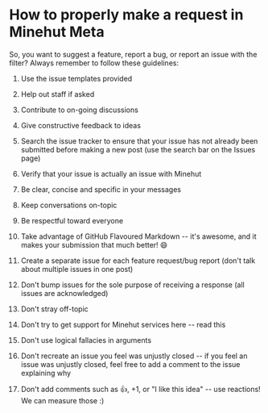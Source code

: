 # How to properly make a request in Minehut Meta

So, you want to suggest a feature, report a bug, or report an issue with the filter? Always remember to follow these guidelines: 

1. Use the issue templates provided
2. Help out staff if asked
3. Contribute to on-going discussions
4. Give constructive feedback to ideas
5. Search the issue tracker to ensure that your issue has not already been submitted before making a new post (use the search bar on the Issues page)
6. Verify that your issue is actually an issue with Minehut
7. Be clear, concise and specific in your messages
8. Keep conversations on-topic
9. Be respectful toward everyone
10. Take advantage of GitHub Flavoured Markdown -- it's awesome, and it makes your submission that much better! 😄
11. Create a separate issue for each feature request/bug report (don't talk about multiple issues in one post)


1. Don't bump issues for the sole purpose of receiving a response (all issues are acknowledged)
2. Don't stray off-topic
3. Don't try to get support for Minehut services here -- read this
4. Don't use logical fallacies in arguments
5. Don't recreate an issue you feel was unjustly closed -- if you feel an issue was unjustly closed, feel free to add a comment to the issue explaining why
6. Don't add comments such as 👍, +1, or "I like this idea" -- use reactions! We can measure those :)
